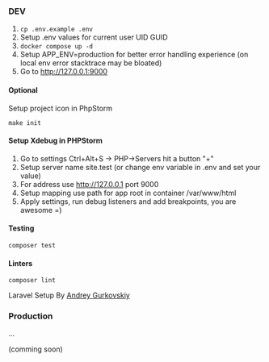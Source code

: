 ### DEV
1. ``cp .env.example .env``
2. Setup .env values for current user UID GUID
3. ``docker compose up -d``
4. Setup APP_ENV=production for better error handling experience (on local env error stacktrace may be bloated)
4. Go to http://127.0.0.1:9000

#### Optional
Setup project icon in PhpStorm
```
make init
```
#### Setup Xdebug in PHPStorm
1. Go to settings Ctrl+Alt+S -> PHP->Servers hit a button "+"
2. Setup server name site.test (or change env variable in .env and set your value)
3. For address use http://127.0.0.1 port 9000
4. Setup mapping use path for app root in container /var/www/html
5. Apply settings, run debug listeners and add breakpoints, you are awesome =) 

#### Testing
``composer test``

#### Linters
```
composer lint
```

Laravel Setup By [Andrey Gurkovskiy](https://t.me/easyitomsk)

### Production
...

(comming soon)
